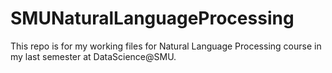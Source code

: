 # SMUNaturalLanguageProcessing

This repo is for my working files for Natural Language Processing course in my last semester at DataScience@SMU.

